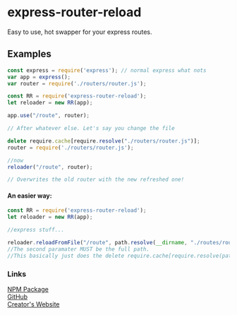 # express-router-reload
Easy to use, hot swapper for your express routes.

## Examples
```js
const express = require('express'); // normal express what nots
var app = express();
var router = require('./routers/router.js');

const RR = require('express-router-reload');
let reloader = new RR(app);

app.use("/route", router);

// After whatever else. Let's say you change the file

delete require.cache[require.resolve("./routers/router.js")];
router = require('./routers/router.js');

//now
reloader("/route", router);

// Overwrites the old router with the new refreshed one!
```

#### An easier way:

```js
const RR = require('express-router-reload');
let reloader = new RR(app);

//express stuff...

reloader.reloadFromFile("/route", path.resolve(__dirname, "./routes/router.js"));
//The second paramater MUST be the full path.
//This basically just does the delete require.cache[require.resolve(path)] for you!
```

### Links
[NPM Package](https://npmjs.com/package/express-router-reload)\
[GitHub](https://github.com/jpbberry/express-router-reload)\
[Creator's Website](https://www.jt3ch.net)